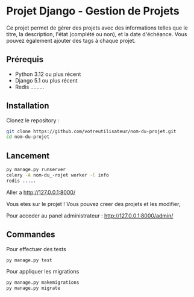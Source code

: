 # Projet Django - Gestion de Projets

Ce projet permet de gérer des projets avec des informations telles que le titre, la description, l'état (complété ou non), et la date d'échéance. Vous pouvez également ajouter des tags à chaque projet.

## Prérequis

- Python 3.12 ou plus récent
- Django 5.1 ou plus récent
- Redis .........

## Installation

 Clonez le repository :
   ```bash
   git clone https://github.com/votreutilisateur/nom-du-projet.git
   cd nom-du-projet
```

## Lancement

```bash 
py manage.py runserver
celery -A nom-du_-rojet worker -l info
redis .....
```
Aller a http://127.0.0.1:8000/

Vous etes sur le projet !
Vous pouvez creer des projets et les modifier,

Pour acceder au panel administrateur : http://127.0.0.1:8000/admin/

## Commandes

Pour effectuer des tests 
```bash
py manage.py test
```

Pour appliquer les migrations
```bash
py manage.py makemigrations
py manage.py migrate
```
